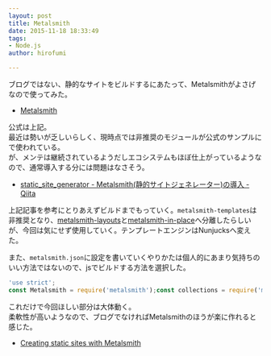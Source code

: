 ```yaml
---
layout: post
title: Metalsmith
date: 2015-11-18 18:33:49
tags:
- Node.js
author: hirofumi

---
```

ブログではない、静的なサイトをビルドするにあたって、Metalsmithがよさげなので使ってみた。

-   [Metalsmith](http://www.metalsmith.io/)

公式は上記。  
最近は勢いが乏しいらしく、現時点では非推奨のモジュールが公式のサンプルにで使われている。  
が、メンテは継続されているようだしエコシステムもほぼ仕上がっているようなので、通常導入する分には問題はなさそう。

-   [static\_site\_generator - Metalsmith(静的サイトジェネレーター)の導入 - Qiita](http://qiita.com/maruloop/items/4c9ab4135ff1f3689d2a)

上記記事を参考にとりあえずビルドまでもっていく。`metalsmith-templates`は非推奨となり、[metalsmith-layouts](https://github.com/superwolff/metalsmith-layouts)と[metalsmith-in-place](https://github.com/superwolff/metalsmith-in-place)へ分離したらしいが、今回は気にせず使用していく。テンプレートエンジンはNunjucksへ変えた。

また、`metalsmith.json`に設定を書いていくやりかたは個人的にあまり気持ちのいい方法ではないので、jsでビルドする方法を選択した。

```javascript
'use strict';
const Metalsmith = require('metalsmith');const collections = require('metalsmith-collections');const markdown = require('metalsmith-markdown');const permalinks = require('metalsmith-permalinks');const templates = require('metalsmith-templates');const metalsmith = new Metalsmith(__dirname)    .use(collections({posts: {pattern: "posts/*.md"}}))    .use(markdown())    .use(permalinks({pattern: ':title'}))    .use(templates('nunjucks'))    .build(err => {        if (err) throw err;});
```

これだけで今回ほしい部分は大体動く。  
柔軟性が高いようなので、ブログでなければMetalsmithのほうが楽に作れると感じた。

-   [Creating static sites with Metalsmith](http://www.petermorlion.com/creating-static-sites-with-metalsmith/)